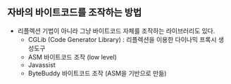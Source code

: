 ## 자바의 바이트코드를 조작하는 방법
- 리플렉션 기법이 아니라 그냥 바이트코드 자체를 조작하는 라이브러리도 있다.
  - CGLib (Code Generator Library) : 리플렉션을 이용한 다이나믹 프록시 생성도구
  - ASM 바이트코드 조작 (low level)
  - Javassist
  - ByteBuddy 바이트코드 조작 (ASM을 기반으로 만듦)
